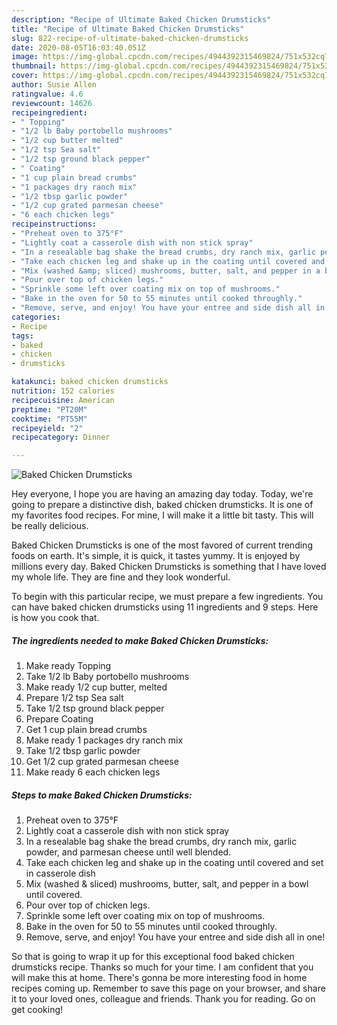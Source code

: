 ```yaml
---
description: "Recipe of Ultimate Baked Chicken Drumsticks"
title: "Recipe of Ultimate Baked Chicken Drumsticks"
slug: 822-recipe-of-ultimate-baked-chicken-drumsticks
date: 2020-08-05T16:03:40.051Z
image: https://img-global.cpcdn.com/recipes/4944392315469824/751x532cq70/baked-chicken-drumsticks-recipe-main-photo.jpg
thumbnail: https://img-global.cpcdn.com/recipes/4944392315469824/751x532cq70/baked-chicken-drumsticks-recipe-main-photo.jpg
cover: https://img-global.cpcdn.com/recipes/4944392315469824/751x532cq70/baked-chicken-drumsticks-recipe-main-photo.jpg
author: Susie Allen
ratingvalue: 4.6
reviewcount: 14626
recipeingredient:
- " Topping"
- "1/2 lb Baby portobello mushrooms"
- "1/2 cup butter melted"
- "1/2 tsp Sea salt"
- "1/2 tsp ground black pepper"
- " Coating"
- "1 cup plain bread crumbs"
- "1 packages dry ranch mix"
- "1/2 tbsp garlic powder"
- "1/2 cup grated parmesan cheese"
- "6 each chicken legs"
recipeinstructions:
- "Preheat oven to 375°F"
- "Lightly coat a casserole dish with non stick spray"
- "In a resealable bag shake the bread crumbs, dry ranch mix, garlic powder, and parmesan cheese until well blended."
- "Take each chicken leg and shake up in the coating until covered and set in casserole dish"
- "Mix (washed &amp; sliced) mushrooms, butter, salt, and pepper in a bowl until covered."
- "Pour over top of chicken legs."
- "Sprinkle some left over coating mix on top of mushrooms."
- "Bake in the oven for 50 to 55 minutes until cooked throughly."
- "Remove, serve, and enjoy! You have your entree and side dish all in one!"
categories:
- Recipe
tags:
- baked
- chicken
- drumsticks

katakunci: baked chicken drumsticks 
nutrition: 152 calories
recipecuisine: American
preptime: "PT20M"
cooktime: "PT55M"
recipeyield: "2"
recipecategory: Dinner

---
```



![Baked Chicken Drumsticks](https://img-global.cpcdn.com/recipes/4944392315469824/751x532cq70/baked-chicken-drumsticks-recipe-main-photo.jpg)

Hey everyone, I hope you are having an amazing day today. Today, we're going to prepare a distinctive dish, baked chicken drumsticks. It is one of my favorites food recipes. For mine, I will make it a little bit tasty. This will be really delicious.



Baked Chicken Drumsticks is one of the most favored of current trending foods on earth. It's simple, it is quick, it tastes yummy. It is enjoyed by millions every day. Baked Chicken Drumsticks is something that I have loved my whole life. They are fine and they look wonderful.


To begin with this particular recipe, we must prepare a few ingredients. You can have baked chicken drumsticks using 11 ingredients and 9 steps. Here is how you cook that.

<!--inarticleads1-->

##### The ingredients needed to make Baked Chicken Drumsticks:

1. Make ready  Topping
1. Take 1/2 lb Baby portobello mushrooms
1. Make ready 1/2 cup butter, melted
1. Prepare 1/2 tsp Sea salt
1. Take 1/2 tsp ground black pepper
1. Prepare  Coating
1. Get 1 cup plain bread crumbs
1. Make ready 1 packages dry ranch mix
1. Take 1/2 tbsp garlic powder
1. Get 1/2 cup grated parmesan cheese
1. Make ready 6 each chicken legs




<!--inarticleads2-->

##### Steps to make Baked Chicken Drumsticks:

1. Preheat oven to 375°F
1. Lightly coat a casserole dish with non stick spray
1. In a resealable bag shake the bread crumbs, dry ranch mix, garlic powder, and parmesan cheese until well blended.
1. Take each chicken leg and shake up in the coating until covered and set in casserole dish
1. Mix (washed &amp; sliced) mushrooms, butter, salt, and pepper in a bowl until covered.
1. Pour over top of chicken legs.
1. Sprinkle some left over coating mix on top of mushrooms.
1. Bake in the oven for 50 to 55 minutes until cooked throughly.
1. Remove, serve, and enjoy! You have your entree and side dish all in one!




So that is going to wrap it up for this exceptional food baked chicken drumsticks recipe. Thanks so much for your time. I am confident that you will make this at home. There's gonna be more interesting food in home recipes coming up. Remember to save this page on your browser, and share it to your loved ones, colleague and friends. Thank you for reading. Go on get cooking!
